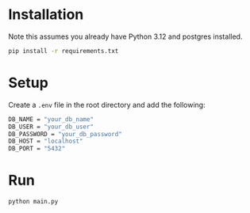 # Installation

Note this assumes you already have Python 3.12 and postgres installed.

```bash
pip install -r requirements.txt
```

# Setup

Create a `.env` file in the root directory and add the following:

```bash
DB_NAME = "your_db_name"
DB_USER = "your_db_user"
DB_PASSWORD = "your_db_password"
DB_HOST = "localhost"
DB_PORT = "5432"
```

# Run

```bash
python main.py
```
